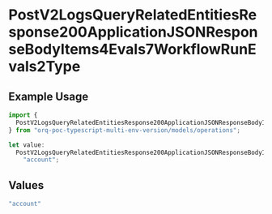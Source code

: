 # PostV2LogsQueryRelatedEntitiesResponse200ApplicationJSONResponseBodyItems4Evals7WorkflowRunEvals2Type

## Example Usage

```typescript
import {
  PostV2LogsQueryRelatedEntitiesResponse200ApplicationJSONResponseBodyItems4Evals7WorkflowRunEvals2Type,
} from "orq-poc-typescript-multi-env-version/models/operations";

let value:
  PostV2LogsQueryRelatedEntitiesResponse200ApplicationJSONResponseBodyItems4Evals7WorkflowRunEvals2Type =
    "account";
```

## Values

```typescript
"account"
```